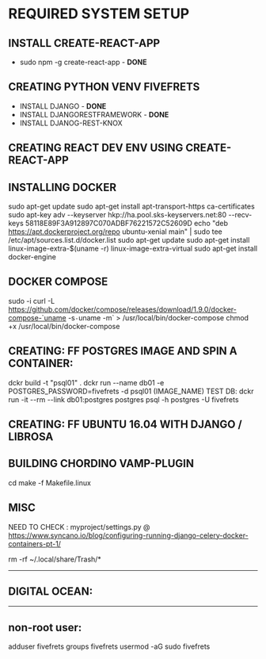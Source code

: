 # REQUIRED SYSTEM SETUP


## INSTALL CREATE-REACT-APP
- sudo npm -g create-react-app - **DONE**

## CREATING PYTHON VENV FIVEFRETS
- INSTALL DJANGO - **DONE**
- INSTALL DJANGORESTFRAMEWORK - **DONE**
- INSTALL DJANOG-REST-KNOX

## CREATING REACT DEV ENV USING CREATE-REACT-APP

## INSTALLING DOCKER

sudo apt-get update
sudo apt-get install apt-transport-https ca-certificates
sudo apt-key adv --keyserver hkp://ha.pool.sks-keyservers.net:80 --recv-keys 58118E89F3A912897C070ADBF76221572C52609D
echo "deb https://apt.dockerproject.org/repo ubuntu-xenial main" | sudo tee /etc/apt/sources.list.d/docker.list
sudo apt-get update
sudo apt-get install linux-image-extra-$(uname -r) linux-image-extra-virtual
sudo apt-get install docker-engine

## DOCKER COMPOSE

sudo -i
curl -L https://github.com/docker/compose/releases/download/1.9.0/docker-compose-`uname -s`-`uname -m` > /usr/local/bin/docker-compose
chmod +x /usr/local/bin/docker-compose

## CREATING: FF POSTGRES IMAGE AND SPIN A CONTAINER:

dckr build -t "psql01" .
dckr run --name db01 -e POSTGRES_PASSWORD=fivefrets -d psql01
                                                      (IMAGE_NAME)
TEST DB: dckr run -it --rm --link db01:postgres postgres psql -h postgres -U fivefrets

## CREATING: FF UBUNTU 16.04 WITH DJANGO / LIBROSA

## BUILDING CHORDINO VAMP-PLUGIN

cd <path to nnls-chorma source>
make -f Makefile.linux


## MISC
NEED TO CHECK : myproject/settings.py @ https://www.syncano.io/blog/configuring-running-django-celery-docker-containers-pt-1/


rm -rf ~/.local/share/Trash/*

------------------------------------------------------------------------------------------------------------
## DIGITAL OCEAN:
------------------------------------------------------------------------------------------------------------
non-root user:
--------------
adduser fivefrets
groups fivefrets
usermod -aG sudo fivefrets